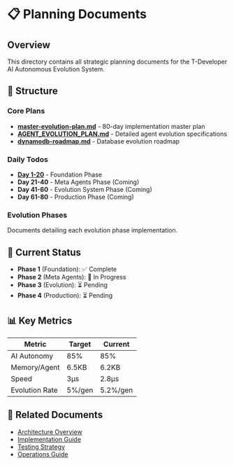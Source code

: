 # 📋 Planning Documents

## Overview
This directory contains all strategic planning documents for the T-Developer AI Autonomous Evolution System.

## 📁 Structure

### Core Plans
- [**master-evolution-plan.md**](master-evolution-plan.md) - 80-day implementation master plan
- [**AGENT_EVOLUTION_PLAN.md**](AGENT_EVOLUTION_PLAN.md) - Detailed agent evolution specifications
- [**dynamodb-roadmap.md**](dynamodb-roadmap.md) - Database evolution roadmap

### Daily Todos
- [**Day 1-20**](daily_todos/day01-20.md) - Foundation Phase
- **Day 21-40** - Meta Agents Phase (Coming)
- **Day 41-60** - Evolution System Phase (Coming)
- **Day 61-80** - Production Phase (Coming)

### Evolution Phases
Documents detailing each evolution phase implementation.

## 🎯 Current Status
- **Phase 1** (Foundation): ✅ Complete
- **Phase 2** (Meta Agents): 🚧 In Progress
- **Phase 3** (Evolution): ⏳ Pending
- **Phase 4** (Production): ⏳ Pending

## 📊 Key Metrics
| Metric | Target | Current |
|--------|--------|---------|
| AI Autonomy | 85% | 85% |
| Memory/Agent | 6.5KB | 6.2KB |
| Speed | 3μs | 2.8μs |
| Evolution Rate | 5%/gen | 5.2%/gen |

## 🔗 Related Documents
- [Architecture Overview](../01_architecture/system/architecture.md)
- [Implementation Guide](../02_implementation/phase1_foundation/environment-setup.md)
- [Testing Strategy](../04_testing/)
- [Operations Guide](../05_operations/)